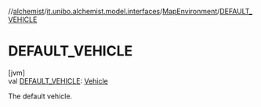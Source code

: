 //[alchemist](../../../index.md)/[it.unibo.alchemist.model.interfaces](../index.md)/[MapEnvironment](index.md)/[DEFAULT_VEHICLE](-d-e-f-a-u-l-t_-v-e-h-i-c-l-e.md)

# DEFAULT_VEHICLE

[jvm]\
val [DEFAULT_VEHICLE](-d-e-f-a-u-l-t_-v-e-h-i-c-l-e.md): [Vehicle](../-vehicle/index.md)

The default vehicle.
